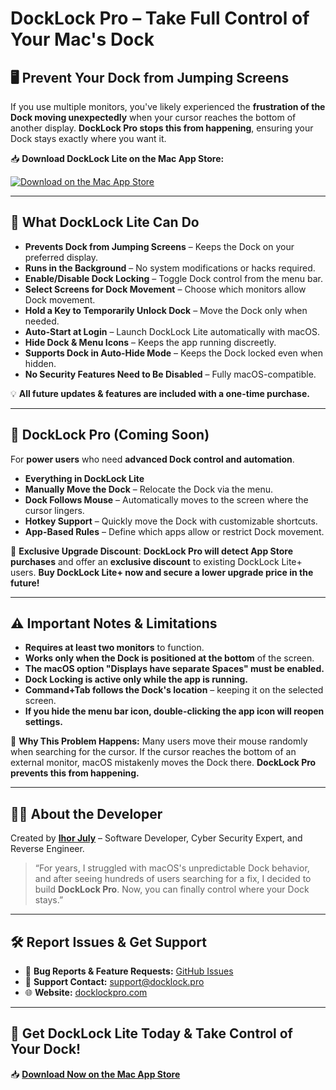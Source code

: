 # DockLock Pro – Take Full Control of Your Mac's Dock

## 🖥 Prevent Your Dock from Jumping Screens
If you use multiple monitors, you've likely experienced the **frustration of the Dock moving unexpectedly** when your cursor reaches the bottom of another display. **DockLock Pro stops this from happening**, ensuring your Dock stays exactly where you want it.

📥 **Download DockLock Lite on the Mac App Store:**

[![Download on the Mac App Store](https://docklockpro.com/images/MacAppStoreBadge.svg)](https://apps.apple.com/app/apple-store/id6741814079?pt=127627850&ct=github&mt=8)

---

## 🚀 What DockLock Lite Can Do

- **Prevents Dock from Jumping Screens** – Keeps the Dock on your preferred display.
- **Runs in the Background** – No system modifications or hacks required.
- **Enable/Disable Dock Locking** – Toggle Dock control from the menu bar.
- **Select Screens for Dock Movement** – Choose which monitors allow Dock movement.
- **Hold a Key to Temporarily Unlock Dock** – Move the Dock only when needed.
- **Auto-Start at Login** – Launch DockLock Lite automatically with macOS.
- **Hide Dock & Menu Icons** – Keeps the app running discreetly.
- **Supports Dock in Auto-Hide Mode** – Keeps the Dock locked even when hidden.
- **No Security Features Need to Be Disabled** – Fully macOS-compatible.

💡 **All future updates & features are included with a one-time purchase.**

---

## 🔷 DockLock Pro (Coming Soon)
For **power users** who need **advanced Dock control and automation**.

- **Everything in DockLock Lite**
- **Manually Move the Dock** – Relocate the Dock via the menu.
- **Dock Follows Mouse** – Automatically moves to the screen where the cursor lingers.
- **Hotkey Support** – Quickly move the Dock with customizable shortcuts.
- **App-Based Rules** – Define which apps allow or restrict Dock movement.

💎 **Exclusive Upgrade Discount**:
**DockLock Pro will detect App Store purchases** and offer an **exclusive discount** to existing DockLock Lite+ users. **Buy DockLock Lite+ now and secure a lower upgrade price in the future!**

---

## ⚠️ Important Notes & Limitations

- **Requires at least two monitors** to function.
- **Works only when the Dock is positioned at the bottom** of the screen.
- **The macOS option "Displays have separate Spaces" must be enabled.**
- **Dock Locking is active only while the app is running.**
- **Command+Tab follows the Dock's location** – keeping it on the selected screen.
- **If you hide the menu bar icon, double-clicking the app icon will reopen settings.**

🔹 **Why This Problem Happens:**
Many users move their mouse randomly when searching for the cursor. If the cursor reaches the bottom of an external monitor, macOS mistakenly moves the Dock there. **DockLock Pro prevents this from happening.**

---

## 👨‍💻 About the Developer

Created by **[Ihor July](https://github.com/JulyIghor)** – Software Developer, Cyber Security Expert, and Reverse Engineer.

> “For years, I struggled with macOS's unpredictable Dock behavior, and after seeing hundreds of users searching for a fix, I decided to build **DockLock Pro**. Now, you can finally control where your Dock stays.”

---

## 🛠 Report Issues & Get Support

- 🐞 **Bug Reports & Feature Requests:** [GitHub Issues](https://github.com/JulyIghor/DockLockPro/issues)
- 📧 **Support Contact:** [support@docklock.pro](mailto:support@docklock.pro)
- 🌐 **Website:** [docklockpro.com](https://docklockpro.com)

---

## 🚀 Get DockLock Lite Today & Take Control of Your Dock!

📥 [**Download Now on the Mac App Store**](https://apps.apple.com/app/apple-store/id6741814079?pt=127627850&ct=github&mt=8)
